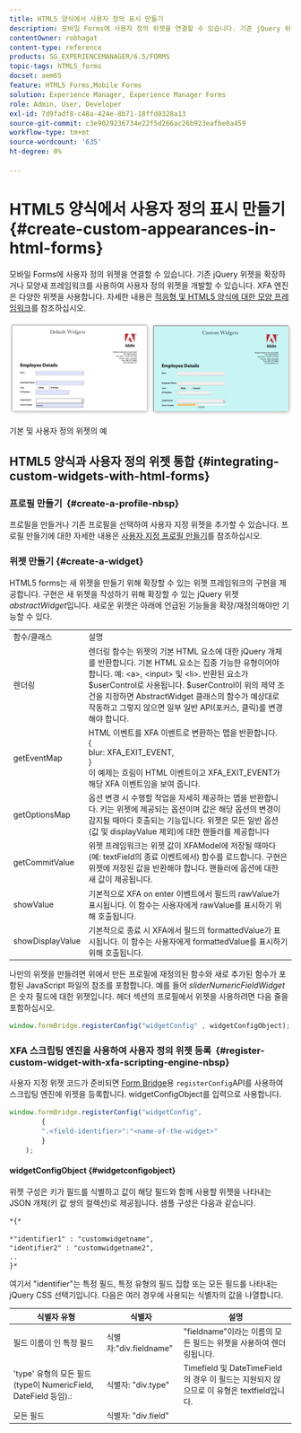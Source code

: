 ```yaml
---
title: HTML5 양식에서 사용자 정의 표시 만들기
description: 모바일 Forms에 사용자 정의 위젯을 연결할 수 있습니다. 기존 jQuery 위젯을 확장하거나 사용자 정의 위젯을 개발할 수 있습니다.
contentOwner: robhagat
content-type: reference
products: SG_EXPERIENCEMANAGER/6.5/FORMS
topic-tags: hTML5_forms
docset: aem65
feature: HTML5 Forms,Mobile Forms
solution: Experience Manager, Experience Manager Forms
role: Admin, User, Developer
exl-id: 7d9fadf8-c48a-424e-8b71-18ffd0328a13
source-git-commit: c3e9029236734e22f5d266ac26b923eafbe0a459
workflow-type: tm+mt
source-wordcount: '635'
ht-degree: 0%

---
```


# HTML5 양식에서 사용자 정의 표시 만들기{#create-custom-appearances-in-html-forms}

모바일 Forms에 사용자 정의 위젯을 연결할 수 있습니다. 기존 jQuery 위젯을 확장하거나 모양새 프레임워크를 사용하여 사용자 정의 위젯을 개발할 수 있습니다. XFA 엔진은 다양한 위젯을 사용합니다. 자세한 내용은 [적응형 및 HTML5 양식에 대한 모양 프레임워크](/help/forms/using/introduction-widgets.md)를 참조하십시오.

![기본 및 사용자 지정 위젯의 예](assets/custom-widgets.jpg)

기본 및 사용자 정의 위젯의 예

## HTML5 양식과 사용자 정의 위젯 통합 {#integrating-custom-widgets-with-html-forms}

### 프로필 만들기  {#create-a-profile-nbsp}

프로필을 만들거나 기존 프로필을 선택하여 사용자 지정 위젯을 추가할 수 있습니다. 프로필 만들기에 대한 자세한 내용은 [사용자 지정 프로필 만들기](/help/forms/using/custom-profile.md)를 참조하십시오.

### 위젯 만들기 {#create-a-widget}

HTML5 forms는 새 위젯을 만들기 위해 확장할 수 있는 위젯 프레임워크의 구현을 제공합니다. 구현은 새 위젯을 작성하기 위해 확장할 수 있는 jQuery 위젯 *abstractWidget*&#x200B;입니다. 새로운 위젯은 아래에 언급된 기능들을 확장/재정의해야만 기능할 수 있다.

<table>
 <tbody>
  <tr>
   <td>함수/클래스</td>
   <td>설명</td>
  </tr>
  <tr>
   <td>렌더링</td>
   <td>렌더링 함수는 위젯의 기본 HTML 요소에 대한 jQuery 개체를 반환합니다. 기본 HTML 요소는 집중 가능한 유형이어야 합니다. 예: &lt;a&gt;, &lt;input&gt; 및 &lt;li&gt;. 반환된 요소가 $userControl로 사용됩니다. $userControl이 위의 제약 조건을 지정하면 AbstractWidget 클래스의 함수가 예상대로 작동하고 그렇지 않으면 일부 일반 API(포커스, 클릭)를 변경해야 합니다. </td>
  </tr>
  <tr>
   <td>getEventMap</td>
   <td>HTML 이벤트를 XFA 이벤트로 변환하는 맵을 반환합니다. <br /> {<br /> blur: XFA_EXIT_EVENT,<br /> }<br /> 이 예제는 흐림이 HTML 이벤트이고 XFA_EXIT_EVENT가 해당 XFA 이벤트임을 보여 줍니다. </td>
  </tr>
  <tr>
   <td>getOptionsMap</td>
   <td>옵션 변경 시 수행할 작업을 자세히 제공하는 맵을 반환합니다. 키는 위젯에 제공되는 옵션이며 값은 해당 옵션의 변경이 감지될 때마다 호출되는 기능입니다. 위젯은 모든 일반 옵션(값 및 displayValue 제외)에 대한 핸들러를 제공합니다</td>
  </tr>
  <tr>
   <td>getCommitValue</td>
   <td>위젯 프레임워크는 위젯 값이 XFAModel에 저장될 때마다(예: textField의 종료 이벤트에서) 함수를 로드합니다. 구현은 위젯에 저장된 값을 반환해야 합니다. 핸들러에 옵션에 대한 새 값이 제공됩니다.</td>
  </tr>
  <tr>
   <td>showValue</td>
   <td>기본적으로 XFA on enter 이벤트에서 필드의 rawValue가 표시됩니다. 이 함수는 사용자에게 rawValue를 표시하기 위해 호출됩니다. </td>
  </tr>
  <tr>
   <td>showDisplayValue</td>
   <td>기본적으로 종료 시 XFA에서 필드의 formattedValue가 표시됩니다. 이 함수는 사용자에게 formattedValue를 표시하기 위해 호출됩니다. </td>
  </tr>
 </tbody>
</table>

나만의 위젯을 만들려면 위에서 만든 프로필에 재정의된 함수와 새로 추가된 함수가 포함된 JavaScript 파일의 참조를 포함합니다. 예를 들어 *sliderNumericFieldWidget*&#x200B;은 숫자 필드에 대한 위젯입니다. 헤더 섹션의 프로필에서 위젯을 사용하려면 다음 줄을 포함하십시오.

```javascript
window.formBridge.registerConfig("widgetConfig" , widgetConfigObject);
```

### XFA 스크립팅 엔진을 사용하여 사용자 정의 위젯 등록  {#register-custom-widget-with-xfa-scripting-engine-nbsp}

사용자 지정 위젯 코드가 준비되면 [Form Bridge](/help/forms/using/form-bridge-apis.md)용 `registerConfig`API를 사용하여 스크립팅 엔진에 위젯을 등록합니다. widgetConfigObject를 입력으로 사용합니다.

```javascript
window.formBridge.registerConfig("widgetConfig",
        {
        ".<field-identifier>":"<name-of-the-widget>"
        }
    );
```

#### widgetConfigObject {#widgetconfigobject}

위젯 구성은 키가 필드를 식별하고 값이 해당 필드와 함께 사용할 위젯을 나타내는 JSON 개체(키 값 쌍의 컬렉션)로 제공됩니다. 샘플 구성은 다음과 같습니다.

```
*{*

*"identifier1" : "customwidgetname",
"identifier2" : "customwidgetname2",
..
}*
```

여기서 &quot;identifier&quot;는 특정 필드, 특정 유형의 필드 집합 또는 모든 필드를 나타내는 jQuery CSS 선택기입니다. 다음은 여러 경우에 사용되는 식별자의 값을 나열합니다.

| 식별자 유형 | 식별자 | 설명 |
|---|---|---|
| 필드 이름이 인 특정 필드 | 식별자:&quot;div.fieldname&quot; | &quot;fieldname&quot;이라는 이름의 모든 필드는 위젯을 사용하여 렌더링됩니다. |
| &#39;type&#39; 유형의 모든 필드(type이 NumericField, DateField 등임).: | 식별자: &quot;div.type&quot; | Timefield 및 DateTimeField의 경우 이 필드는 지원되지 않으므로 이 유형은 textfield입니다. |
| 모든 필드 | 식별자: &quot;div.field&quot; |  |
